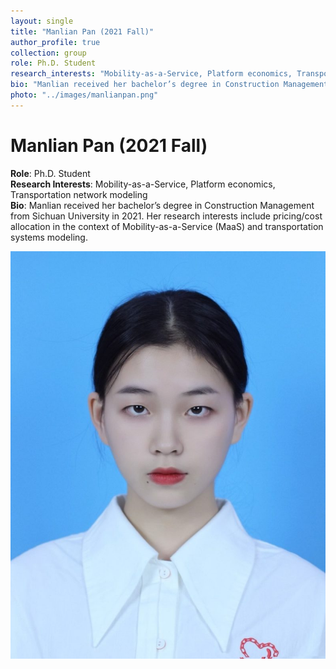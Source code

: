 ```yaml
---
layout: single
title: "Manlian Pan (2021 Fall)"
author_profile: true
collection: group
role: Ph.D. Student
research_interests: "Mobility-as-a-Service, Platform economics, Transportation network modeling"
bio: "Manlian received her bachelor’s degree in Construction Management from Sichuan University in 2021. Her research interests include pricing/cost allocation in the context of Mobility-as-a-Service (MaaS) and transportation systems modeling."
photo: "../images/manlianpan.png"
---
```


# Manlian Pan (2021 Fall)

**Role**: Ph.D. Student  
**Research Interests**: Mobility-as-a-Service, Platform economics, Transportation network modeling  
**Bio**: Manlian received her bachelor’s degree in Construction Management from Sichuan University in 2021. Her research interests include pricing/cost allocation in the context of Mobility-as-a-Service (MaaS) and transportation systems modeling.

![Manlian Pan](../images/photos/manlianpan.png)
